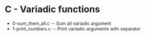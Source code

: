 # C - Variadic functions
- 0-sum_them_all.c -- Sum all variadic argument
- 1-print_numbers.c -- Print variadic arguments with separator
